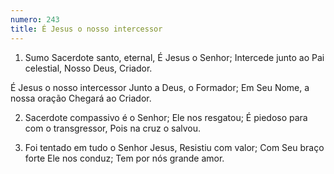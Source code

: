 ```yaml
---
numero: 243
title: É Jesus o nosso intercessor
---
```

1. Sumo Sacerdote santo, eternal,
É Jesus o Senhor;
Intercede junto ao Pai celestial,
Nosso Deus, Criador.

É Jesus o nosso intercessor
Junto a Deus, o Formador;
Em Seu Nome, a nossa oração
Chegará ao Criador.

2. Sacerdote compassivo é o Senhor;
Ele nos resgatou;
É piedoso para com o transgressor,
Pois na cruz o salvou.

3. Foi tentado em tudo o Senhor Jesus,
Resistiu com valor;
Com Seu braço forte Ele nos conduz;
Tem por nós grande amor.
